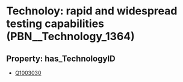 # Technoloy: __rapid and widespread testing capabilities__ (PBN__Technology_1364)

## Property: has_TechnologyID

* [Q1003030](Q1003030)

